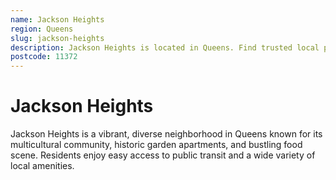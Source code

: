 ```yaml
---
name: Jackson Heights
region: Queens
slug: jackson-heights
description: Jackson Heights is located in Queens. Find trusted local plumbers serving this area.
postcode: 11372
---
```


# Jackson Heights

Jackson Heights is a vibrant, diverse neighborhood in Queens known for its multicultural community, historic garden apartments, and bustling food scene. Residents enjoy easy access to public transit and a wide variety of local amenities. 